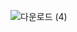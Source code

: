 
![다운로드 (4)](https://github.com/bear-frog/bear-frog/assets/66404645/198fd396-ebdd-4b14-84f7-7bc4be69924d)
